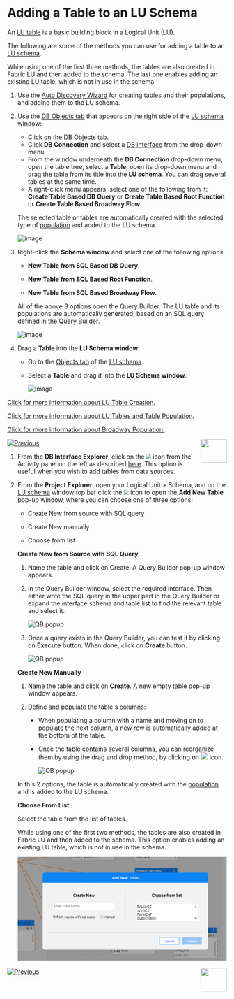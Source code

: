 # Adding a Table to an LU Schema

An [LU table](/articles/06_LU_tables/01_LU_tables_overview.md)  is a basic building block in a Logical Unit (LU).

The following are some of the methods you can use for adding a table to an [LU schema](/articles/03_logical_units/03_LU_schema_window.md). 

<studio>

While using one of the first three methods, the tables are also created in Fabric LU and then added to the schema. The last one enables adding an existing LU table, which is not in use in the schema.

1. Use the [Auto Discovery Wizard](/articles/03_logical_units/06_auto_discovery_wizard.md) for creating tables and their populations, and adding them to the LU schema.

2. Use the [DB Objects tab](/articles/03_logical_units/03_LU_schema_window.md#logical-unit-lu-tabs) that appears on the right side of the [LU schema](/articles/03_logical_units/03_LU_schema_window.md) window:

   * Click on the DB Objects tab.
   * Click **DB Connection** and select a [DB interface](/articles/05_DB_interfaces/03_DB_interfaces_overview.md) from the drop-down menu.
   * From the window underneath the **DB Connection** drop-down menu, open the table tree, select a **Table**, open its drop-down menu and drag the table from its title into the **LU schema**. You can drag several tables at the same time.
   * A right-click menu appears; select one of the following from it: **Create Table Based DB Query** or **Create Table Based Root Function** or **Create Table Based Broadway Flow**.

   The selected table or tables are automatically created with the selected type of [population](/articles/07_table_population/01_table_population_overview.md) and added to the LU schema.

      ![image](images/03_09_01_tables1.png)

   

3. Right-click the **Schema window** and select one of the following options:

    * **New Table from SQL Based DB Query**.
    * **New Table from SQL Based Root Function**.
    
    * **New Table from SQL Based Broadway Flow**.
    

    All of the above 3 options open the Query Builder. The LU table and its populations are automatically generated, based on an SQL query defined in the Query Builder.
    
    ![image](images/03_09_03_tables3.png)



4. Drag a **Table** into the **LU Schema window**:

   * Go to the [Objects tab](/articles/03_logical_units/03_LU_schema_window.md#logical-unit-lu-tabs) of the [LU schema](/articles/03_logical_units/03_LU_schema_window.md).

   * Select a **Table** and drag it into the **LU Schema window**.
   
      ![image](images/03_09_02_tables2.png)



[Click for more information about LU Table Creation.](/articles/06_LU_tables/02_create_an_LU_table.md)  

[Click for more information about LU Tables and Table Population.](/articles/07_table_population/01_table_population_overview.md)

[Click for more information about Broadway Population.](/articles/07_table_population/14_table_population_based_Broadway.md)



[![Previous](/articles/images/Previous.png)](/articles/03_logical_units/08_define_root_table_and_instance_ID_LU_schema.md)[<img align="right" width="60" height="54" src="/articles/images/Next.png">](/articles/03_logical_units/10_delete_table_from_a_schema.md)

</studio>

<web>

1. From the **DB Interface Explorer**, click on the <img src="../04_fabric_studio/images/web/datasource_explorer.png" style="zoom:67%;" /> icon from the Activity panel on the left as described [here](/articles/03_logical_units/05_create_a_new_LU_object.md). This option is useful when you wish to add tables from data sources.

2. From the **Project Explorer**, open your Logical Unit > Schema, and on the [LU schema](/articles/03_logical_units/03_LU_schema_window.md) window top bar click the <img src="images/web/new-table_nobg.png" style="zoom: 70%;" /> icon to open the **Add New Table** pop-up window, where you can choose one of three options:

   * Create New from source with SQL query

   * Create New manually

   * Choose from list

     

   **Create New from Source with SQL Query**

   1. Name the table and click on Create. A Query Builder pop-up window appears.

   2. In the Query Builder window, select the required interface. Then either write the SQL query in the upper part in the Query Builder or expand the interface schema and table list to find the relevant table and select it.

      ![QB popup](images/web/01_QB_WEB_popup2.png)
      
   3. Once a query exists in the Query Builder, you can test it by clicking on **Execute** button. When done, click on **Create** button.
      
   
      ![QB popup](images/web/01_QB_WEB_popup3.png)
   
   
   
   **Create New Manually**
   
   1. Name the table and click on **Create**. A new empty table pop-up window appears.
   
   2. Define and populate the table's columns: 
   
      - When populating a column with a name and moving on to populate the next column, a new row is automatically added at the bottom of the table.
   
      - Once the table contains several columns, you can reorganize them by using the drag and drop method, by clicking on ![](images/web/new_table_dots.PNG) icon.
   
        ![QB popup](images/web/01_QB_WEB_popup4_manual.png)
   
        
   
    In this 2 options, the table is automatically created with the [population](/articles/07_table_population/14_table_population_based_Broadway.md) and is added to the LU schema.
   
   
   
   **Choose From List**
   
   Select the table from the list of tables. 
   
   While using one of the first two methods, the tables are also created in Fabric LU and then added to the schema. This option enables adding an existing LU table, which is not in use in the schema.
   
   ![add table select from list](images/web/9_add_new_table.PNG)
   
   
   
   

[![Previous](/articles/images/Previous.png)](05_create_a_new_LU_objectmd)[<img align="right" width="60" height="54" src="/articles/images/Next.png">](10_delete_table_from_a_schema.md)

</web>

